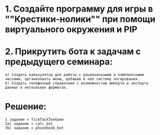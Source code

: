 # 1. Создайте программу для игры в ""Крестики-нолики"" при помощи виртуального окружения и PIP 
# 2. Прикрутить бота к задачам с предыдущего семинара: 
    a) Создать калькулятор для работы с рациональными и комплексными числами, организовать меню, добавив в неё систему логирования.
    b) Создать телефонный справочник с возможностью импорта и экспорта данных в нескольких форматах.

# Решение: 
    1 задание > TickTackToeGame
    2a) задание > calc_bot
    3b) задание > phonebook_bot
